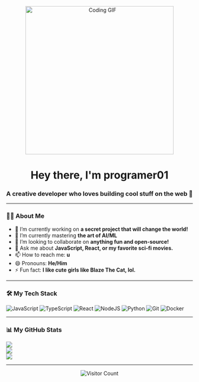 <div align="center">
  <img src="https://media.giphy.com/media/v1.Y2lkPTc5MGI3NjExbnZtbnNocjR6bXNid3B4b3BqM2l4bWl4b2Z4c2F3cGZqY3Z3c2VvZyZlcD12MV9pbnRlcm5hbF9naWZfYnlfaWQmY3Q9Zw/qgQUggAC3Pfv687qPC/giphy.gif" alt="Coding GIF" width="400"/>
</div>

<h1 align="center">Hey there, I'm programer01</h1>
<h3 align="center">A creative developer who loves building cool stuff on the web 🚀</h3>

---

### 🙋‍♂️ About Me

- 🔭 I’m currently working on **a secret project that will change the world!**
- 🌱 I’m currently mastering **the art of AI/ML**
- 👯 I’m looking to collaborate on **anything fun and open-source!**
- 💬 Ask me about **JavaScript, React, or my favorite sci-fi movies.**
- 📫 How to reach me: **u**
- 😄 Pronouns: **He/Him**
- ⚡ Fun fact: **I like cute girls like Blaze The Cat, lol.**

---

### 🛠️ My Tech Stack

![JavaScript](https://img.shields.io/badge/javascript-%23323330.svg?style=for-the-badge&logo=javascript&logoColor=%23F7DF1E)
![TypeScript](https://img.shields.io/badge/typescript-%23007ACC.svg?style=for-the-badge&logo=typescript&logoColor=white)
![React](https://img.shields.io/badge/react-%2320232a.svg?style=for-the-badge&logo=react&logoColor=%2361DAFB)
![NodeJS](https://img.shields.io/badge/node.js-6DA55F?style=for-the-badge&logo=node.js&logoColor=white)
![Python](https://img.shields.io/badge/python-3670A0?style=for-the-badge&logo=python&logoColor=ffdd54)
![Git](https://img.shields.io/badge/git-%23F05033.svg?style=for-the-badge&logo=git&logoColor=white)
![Docker](https://img.shields.io/badge/docker-%230db7ed.svg?style=for-the-badge&logo=docker&logoColor=white)

---

### 📊 My GitHub Stats

![](https://github-readme-stats.vercel.app/api?username=bf667&theme=dark&hide_border=false&include_all_commits=false&count_private=false)<br/>
![](https://github-readme-streak-stats.herokuapp.com/?user=bf667&theme=dark&hide_border=false)<br/>
![](https://github-readme-stats.vercel.app/api/top-langs/?username=bf667&theme=dark&hide_border=false&include_all_commits=false&count_private=false&layout=compact)

---


<div align="center">
  <img src="https://profile-counter.glitch.me/{bf667}/count.svg" alt="Visitor Count"/>
</div>


